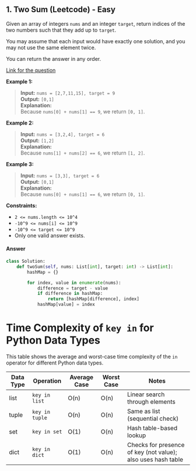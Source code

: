 ## 1. Two Sum (Leetcode) - Easy

Given an array of integers `nums` and an integer `target`, return indices of the two numbers such that they add up to `target`.

You may assume that each input would have exactly one solution, and you may not use the same element twice.

You can return the answer in any order.

[Link for the question](https://leetcode.com/problems/two-sum/description/)

**Example 1:**

> **Input:** `nums = [2,7,11,15], target = 9`  
> **Output:** `[0,1]`  
> **Explanation:**  
> Because `nums[0] + nums[1] == 9`, we return `[0, 1]`.

**Example 2:**

> **Input:** `nums = [3,2,4], target = 6`  
> **Output:** `[1,2]`  
> **Explanation:**  
> Because `nums[1] + nums[2] == 6`, we return `[1, 2]`.

**Example 3:**

> **Input:** `nums = [3,3], target = 6`  
> **Output:** `[0,1]`  
> **Explanation:**  
> Because `nums[0] + nums[1] == 6`, we return `[0, 1]`.

**Constraints:**

- `2 <= nums.length <= 10^4`
- `-10^9 <= nums[i] <= 10^9`
- `-10^9 <= target <= 10^9`
- Only one valid answer exists.

#### Answer
```Python
class Solution:
    def twoSum(self, nums: List[int], target: int) -> List[int]:
        hashMap = {}

        for index, value in enumerate(nums):
            difference = target - value
            if difference in hashMap:
                return [hashMap[difference], index]
            hashMap[value] = index
```

# Time Complexity of `key in` for Python Data Types

This table shows the average and worst-case time complexity of the `in` operator for different Python data types.

| Data Type | Operation          | Average Case | Worst Case | Notes |
|-----------|--------------------|--------------|------------|-------|
| list      | `key in list`      | O(n)         | O(n)       | Linear search through elements |
| tuple     | `key in tuple`     | O(n)         | O(n)       | Same as list (sequential check) |
| set       | `key in set`       | O(1)         | O(n)       | Hash table-based lookup |
| dict      | `key in dict`      | O(1)         | O(n)       | Checks for presence of key (not value); also uses hash table |
